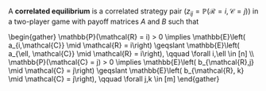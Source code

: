 A **correlated equilibrium** is a correlated strategy pair ($z_{ij} = \mathbb{P}(\mathcal{R}=i, \mathcal{C}=j)$) in a two-player game with payoff matrices $A$ and $B$ such that

\begin{gather}
\mathbb{P}(\mathcal{R} = i) > 0 \implies \mathbb{E}\left( a_{i,\mathcal{C}} \mid \mathcal{R} = i\right) \geqslant \mathbb{E}\left( a_{\ell, \mathcal{C}} \mid \mathcal{R} = i\right), \qquad \forall i,\ell \in [n] \\\\
\mathbb{P}(\mathcal{C} = j) > 0 \implies \mathbb{E}\left( b_{\mathcal{R},j} \mid \mathcal{C} = j\right) \geqslant \mathbb{E}\left( b_{\mathcal{R}, k} \mid \mathcal{C} = j\right), \qquad \forall j,k \in [m]
\end{gather}
